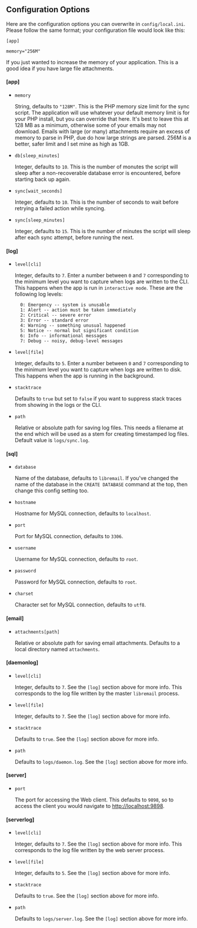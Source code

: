 ## Configuration Options

Here are the configuration options you can overwrite in `config/local.ini`. Please follow the same format; your configuration file would look like this:

```
[app]

memory="256M"
```

If you just wanted to increase the memory of your application. This is a good idea if you have large file attachments.

#### [app]

* `memory`

  String, defaults to `"128M"`. This is the PHP memory size limit for the
  sync script. The application will use whatever your default memory limit
  is for your PHP install, but you can override that here. It's best to
  leave this at 128 MB as a minimum, otherwise some of your emails may not
  download. Emails with large (or many) attachments require an excess of
  memory to parse in PHP, due do how large strings are parsed. 256M is a
  better, safer limit and I set mine as high as 1GB.

* `db[sleep_minutes]`

  Integer, defaults to `10`. This is the number of monutes the script will
  sleep after a non-recoverable database error is encountered, before
  starting back up again.

* `sync[wait_seconds]`

  Integer, defaults to `10`. This is the number of seconds to wait before
  retrying a failed action while syncing.

* `sync[sleep_minutes]`

  Integer, defaults to `15`. This is the number of minutes the script will
  sleep after each sync attempt, before running the next.

#### [log]

* `level[cli]`

  Integer, defaults to `7`. Enter a number between `0` and `7` corresponding to
the minimum level you want to capture when logs are written to the CLI. This
happens when the app is run in `interactive mode`. These are the following log
levels:

        0: Emergency -- system is unusable
        1: Alert -- action must be taken immediately
        2: Critical -- severe error
        3: Error -- standard error
        4: Warning -- something unusual happened
        5: Notice -- normal but significant condition
        6: Info -- informational messages
        7: Debug -- noisy, debug-level messages

* `level[file]`

  Integer, defaults to `5`. Enter a number between `0` and `7` corresponding to
the minimum level you want to capture when logs are written to disk. This
happens when the app is running in the background.

* `stacktrace`

  Defaults to `true` but set to `false` if you want to suppress stack traces
  from showing in the logs or the CLI.

* `path`

  Relative or absolute path for saving log files. This needs a filename at the
  end which will be used as a stem for creating timestamped log files. Default
  value is `logs/sync.log`.

#### [sql]

* `database`

  Name of the database, defaults to `libremail`. If you've changed the name of
  the database in the `CREATE DATABASE` command at the top, then change this
  config setting too.

* `hostname`

  Hostname for MySQL connection, defaults to `localhost`.

* `port`

  Port for MySQL connection, defaults to `3306`.

* `username`

  Username for MySQL connection, defaults to `root`.

* `password`

  Password for MySQL connection, defaults to `root`.

* `charset`

  Character set for MySQL connection, defaults to `utf8`.

#### [email]

* `attachments[path]`

  Relative or absolute path for saving email attachments. Defaults to a local
directory named `attachments`.

#### [daemonlog]

* `level[cli]`

  Integer, defaults to `7`. See the `[log]` section above for more info.
  This corresponds to the log file written by the master `libremail`
  process.

* `level[file]`

  Integer, defaults to `7`. See the `[log]` section above for more info.

* `stacktrace`

  Defaults to `true`. See the `[log]` section above for more info.

* `path`

  Defaults to `logs/daemon.log`. See the `[log]` section above for more
  info.

#### [server]

* `port`

  The port for accessing the Web client. This defaults to `9898`, so to
  access the client you would navigate to
  [http://localhost:9898]([http://localhost:9898]).

#### [serverlog]

* `level[cli]`

  Integer, defaults to `7`. See the `[log]` section above for more info.
  This corresponds to the log file written by the web server process.

* `level[file]`

  Integer, defaults to `5`. See the `[log]` section above for more info.

* `stacktrace`

  Defaults to `true`. See the `[log]` section above for more info.

* `path`

  Defaults to `logs/server.log`. See the `[log]` section above for more
  info.